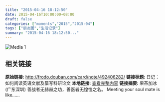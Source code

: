 ```yaml
---
title: "2015-04-16 18:12:50"
date: 2015-04-16T10:00:00+08:00
draft: false
categories: ["moments","2015","2015-04"]
tags: ["朋友圈","生活记录"]
summary: "2015-04-16 18:12:50..."
---
```


![Media 1](/Moments/photos/2015-04-16/201504161812500.jpg)

## 相关链接

**原始链接:** http://frodo.douban.com/card/note/492406282/
**链接标题:** 日记：如何阅读英语文献及纂写科研论文
**本地链接:** [查看完整内容](/link_content/2015/04/2015-04-16/link_content/)
**链接摘要:** 果茶加冰
        (广东深圳)
    善战者无赫赫之功，善医者无惶惶之名。 Meeting your soul mate is like......

